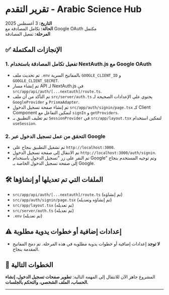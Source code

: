 # تقرير التقدم - Arabic Science Hub
**التاريخ:** 3 أغسطس 2025  
**الحالة:** تكامل المصادقة مع Google OAuth مكتمل  
**المرحلة:** تفعيل المصادقة

## ✅ الإنجازات المكتملة

### 1. تفعيل تكامل المصادقة باستخدام NextAuth.js مع Google OAuth
- تم تحديث ملف `.env` بالمفاتيح السرية `GOOGLE_CLIENT_ID` و `GOOGLE_CLIENT_SECRET`.
- تم إنشاء مسار API لـ NextAuth.js في `src/app/api/auth/[...nextauth]/route.ts`.
- تم التأكد من أن ملف `src/server/auth.ts` يحتوي على الإعدادات الصحيحة لـ `GoogleProvider` و `PrismaAdapter`.
- تم إنشاء صفحة تسجيل الدخول `src/app/auth/signin/page.tsx` كـ Client Component لتمكين التفاعل مع `signIn` و `getProviders`.
- تم تغليف التطبيق بـ `SessionProvider` في `src/app/layout.tsx` لتمكين استخدام `useSession`.

### 2. التحقق من عمل تسجيل الدخول عبر Google
- تم تشغيل التطبيق بنجاح على `http://localhost:3000`.
- تم الانتقال إلى صفحة تسجيل الدخول `http://localhost:3000/auth/signin`.
- تم النقر على زر "تسجيل الدخول باستخدام Google" وتم توجيه المستخدم بنجاح إلى صفحة تسجيل الدخول الخاصة بـ Google.

## 🛠️ الملفات التي تم تعديلها أو إنشاؤها

- `src/app/api/auth/[...nextauth]/route.ts` (تم إنشاؤه)
- `src/app/auth/signin/page.tsx` (تم إنشاؤه وتعديله)
- `src/app/layout.tsx` (تم تعديله)
- `src/server/auth.ts` (تم تعديله)
- `.env` (تم تعديله)

## ⚠️ إعدادات إضافية أو خطوات يدوية مطلوبة

- **لا توجد** إعدادات إضافية أو خطوات يدوية مطلوبة في هذه المرحلة. تم دمج المفاتيح المقدمة بنجاح.

## 🚀 الخطوات التالية

المشروع جاهز الآن للانتقال إلى المهمة التالية: **تطوير صفحات تسجيل الدخول، إنشاء الحساب، الملف الشخصي، والتحكم بالجلسات.**

---

